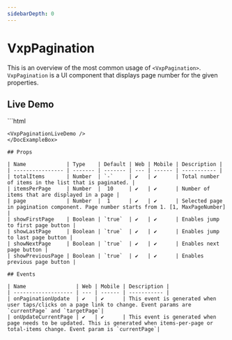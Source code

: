 ```yaml
---
sidebarDepth: 0
---
```


# VxpPagination

This is an overview of the most common usage of `<VxpPagination>`.
`VxpPagination` is a UI component that displays page number for the given properties.

## Live Demo
<DocExampleBox :liveDemoMode="true">
```html

```
<VxpPaginationLiveDemo />
</DocExampleBox>

## Props

| Name             | Type    | Default | Web | Mobile | Description |
| ---------------- | ------- | ------- | --- | ------ | ----------- |
| totalItems       | Number  | `-`     | ✔   | ✔      | Total number of items in the list that is paginated. |
| itemsPerPage     | Number  |  10     | ✔   | ✔      | Number of items that are displayed in a page |
| page             | Number  |  1      | ✔   | ✔      | Selected page in pagination component. Page number starts from 1. [1, MaxPageNumber] |
| showFirstPage    | Boolean | `true`  | ✔   | ✔      | Enables jump to first page button |
| showLastPage     | Boolean | `true`  | ✔   | ✔      | Enables jump to last page button |
| showNextPage     | Boolean | `true`  | ✔   | ✔      | Enables next page button |
| showPreviousPage | Boolean | `true`  | ✔   | ✔      | Enables previous page button |

## Events

| Name                | Web | Mobile | Description |
| ------------------- | --- | ------ | ----------- |
| onPaginationUpdate  | ✔   | ✔      | This event is generated when user taps/clicks on a page link to change. Event params are `currentPage` and `targetPage`|
| onUpdateCurrentPage | ✔   | ✔      | This event is generated when page needs to be updated. This is generated when items-per-page or total-items change. Event param is `currentPage`|
